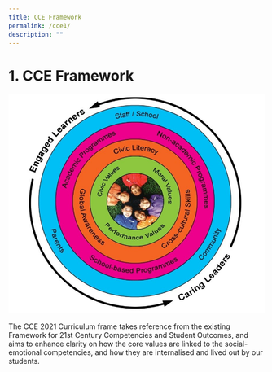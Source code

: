 ```yaml
---
title: CCE Framework
permalink: /cce1/
description: ""
---
```

# 1. CCE Framework

![](/images/Departments/CCE%20Department/Framework.jpg)

The CCE 2021 Curriculum frame takes reference from the existing Framework for 21st Century Competencies and Student Outcomes, and aims to enhance clarity on how the core values are linked to the social-emotional competencies, and how they are internalised and lived out by our students.